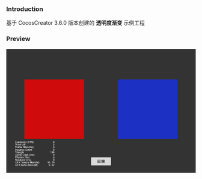### Introduction

基于 CocosCreator 3.6.0 版本创建的 **透明度渐变** 示例工程

### Preview
![image](../../../gif/202203/2022030501.gif)